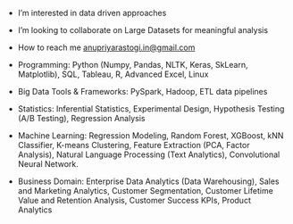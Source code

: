 - I’m interested in data driven approaches
- I’m looking to collaborate on Large Datasets for meaningful analysis
- How to reach me anupriyarastogi.in@gmail.com

- Programming: Python (Numpy, Pandas, NLTK, Keras, SkLearn, Matplotlib), SQL, Tableau, R, Advanced Excel, Linux
- Big Data Tools & Frameworks: PySpark, Hadoop, ETL data pipelines
- Statistics: Inferential Statistics, Experimental Design, Hypothesis Testing (A/B Testing), Regression Analysis
- Machine Learning: Regression Modeling, Random Forest, XGBoost, kNN Classifier, K-means Clustering, Feature Extraction (PCA, Factor Analysis), Natural Language Processing (Text Analytics), Convolutional Neural Network.
- Business Domain: Enterprise Data Analytics (Data Warehousing), Sales and Marketing Analytics, Customer Segmentation, Customer Lifetime Value and Retention Analysis, Customer Success KPIs, Product Analytics 

<!---
AnupriyaRastogi/AnupriyaRastogi is a ✨ special ✨ repository because its `README.md` (this file) appears on your GitHub profile.
You can click the Preview link to take a look at your changes.
--->
